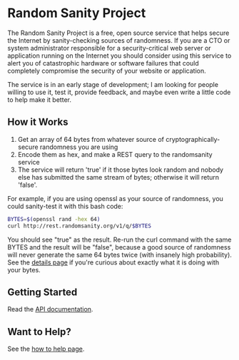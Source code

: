 # Random Sanity Project

The Random Sanity Project is a free, open source service that
helps secure the Internet by sanity-checking sources of
randomness. If you are a CTO or system administrator responsible for
a security-critical web server or application running on the
Internet you should consider using this service to alert you
of catastrophic hardware or software failures that could completely
compromise the security of your website or application.

The service is in an early stage of development; I am looking for
people willing to use it, test it, provide feedback, and maybe
even write a little code to help make it better.

## How it Works

1. Get an array of 64 bytes from whatever source of cryptographically-secure randomness you are using
2. Encode them as hex, and make a REST query to the randomsanity service
3. The service will return 'true' if it those bytes look random and nobody else has submitted the same stream of bytes; otherwise it will return 'false'.

For example, if you are using openssl as your source of
randomness, you could sanity-test it with this bash code:

```bash
BYTES=$(openssl rand -hex 64)
curl http://rest.randomsanity.org/v1/q/$BYTES
```

You should see "true" as the result. Re-run the curl command with
the same BYTES and the result will be "false", because a good
source of randomness will never generate the same 64 bytes twice
(with insanely high probability). See
the [details page](details) if you're curious about
exactly what it is doing with your bytes.

## Getting Started

Read the [API documentation](rest_api).

## Want to Help?
See the [how to help page](how_to_help).
